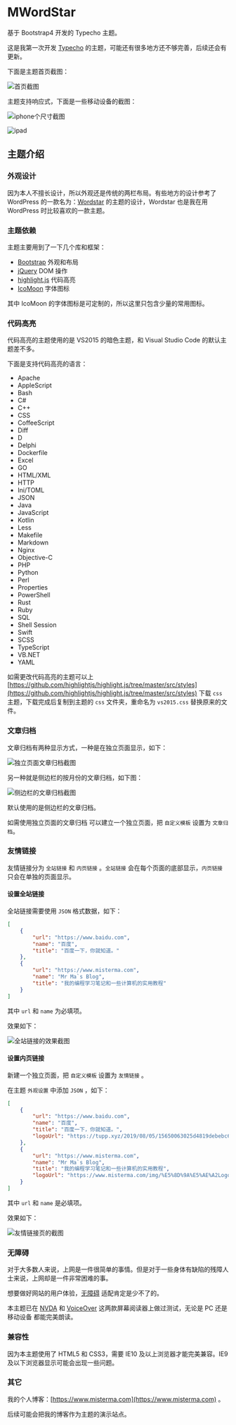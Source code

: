# MWordStar
基于 Bootstrap4 开发的 Typecho 主题。

这是我第一次开发 [Typecho](http://typecho.org/) 的主题，可能还有很多地方还不够完善，后续还会有更新。

下面是主题首页截图：

![首页截图](https://tupp.xyz/2019/08/05/15650002795d48025799710.jpeg)

主题支持响应式，下面是一些移动设备的截图：

![iphone个尺寸截图](https://tupp.xyz/2019/08/05/15649999615d480119b1881.png)

![ipad](https://tupp.xyz/2019/08/05/15650005205d4803487085d.jpeg)

## 主题介绍

### 外观设计

因为本人不擅长设计，所以外观还是传统的两栏布局。有些地方的设计参考了 WordPress 的一款名为：[Wordstar](https://wordpress.org/themes/wordstar/) 的主题的设计，Wordstar 也是我在用 WordPress 时比较喜欢的一款主题。

### 主题依赖

主题主要用到了一下几个库和框架：

* [Bootstrap](https://getbootstrap.com/)  外观和布局
* [jQuery](https://jquery.com/)  DOM 操作
* [highlight.js](https://highlightjs.org/)  代码高亮
* [IcoMoon](https://icomoon.io/)  字体图标

其中 IcoMoon 的字体图标是可定制的，所以这里只包含少量的常用图标。

### 代码高亮

代码高亮的主题使用的是 VS2015 的暗色主题，和 Visual Studio Code 的默认主题差不多。

下面是支持代码高亮的语言：

* Apache
* AppleScript
* Bash
* C#
* C++
* CSS
* CoffeeScript
* Diff
* D
* Delphi
* Dockerfile
* Excel
* GO
* HTML/XML
* HTTP
* Ini/TOML
* JSON
*  Java
* JavaScript
* Kotlin
* Less
* Makefile
* Markdown
* Nginx
* Objective-C
* PHP
* Python
* Perl
* Properties
* PowerShell
* Rust
* Ruby
* SQL
* Shell Session
* Swift
* SCSS
* TypeScript
* VB.NET
* YAML

如需更改代码高亮的主题可以上 [https://github.com/highlightjs/highlight.js/tree/master/src/styles](https://github.com/highlightjs/highlight.js/tree/master/src/styles) 下载 `css` 主题，下载完成后复制到主题的 `css` 文件夹，重命名为 `vs2015.css` 替换原来的文件。

### 文章归档

文章归档有两种显示方式，一种是在独立页面显示，如下：

![独立页面文章归档截图](https://tupp.xyz/2019/08/05/15650045345d4812f6e3bb3.jpeg)

另一种就是侧边栏的按月份的文章归档，如下图：

![侧边栏的文章归档截图](https://tupp.xyz/2019/08/05/15650046715d48137f00ae9.jpeg)

默认使用的是侧边栏的文章归档。

如需使用独立页面的文章归档 可以建立一个独立页面，把 `自定义模板` 设置为 `文章归档`。

### 友情链接

友情链接分为 `全站链接` 和 `内页链接` 。`全站链接` 会在每个页面的底部显示，`内页链接` 只会在单独的页面显示。

#### 设置全站链接

全站链接需要使用 `JSON` 格式数据，如下：

```json
[
    {
        "url": "https://www.baidu.com",
        "name": "百度",
        "title": "百度一下，你就知道。"
    },
    {
        "url": "https://www.misterma.com",
        "name": "Mr Ma`s Blog",
        "title": "我的编程学习笔记和一些计算机的实用教程"
    }
]
```

其中 `url` 和 `name` 为必填项。

效果如下：

![全站链接的效果截图](https://tupp.xyz/2019/08/05/15650059295d48186900fa6.jpeg)

#### 设置内页链接

新建一个独立页面，把 `自定义模板` 设置为 `友情链接` 。

在主题 `外观设置` 中添加 `JSON` ，如下：

```json
[
    {
        "url": "https://www.baidu.com",
        "name": "百度",
        "title": "百度一下，你就知道。",
        "logoUrl": "https://tupp.xyz/2019/08/05/15650063025d4819debebc6.jpg"
    },
    {
        "url": "https://www.misterma.com",
        "name": "Mr Ma`s Blog",
        "title": "我的编程学习笔记和一些计算机的实用教程",
        "logoUrl": "https://www.misterma.com/img/%E5%8D%9A%E5%AE%A2Logo.png"
    }
]
```

其中 `url` 和 `name` 是必填项。

效果如下：

![友情链接页的截图](https://tupp.xyz/2019/08/05/15650066115d481b134425e.jpeg)

### 无障碍

对于大多数人来说，上网是一件很简单的事情。但是对于一些身体有缺陷的残障人士来说，上网却是一件非常困难的事。

想要做好网站的用户体验，[无障碍](https://www.misterma.com/archives/264/) 适配肯定是少不了的。

本主题已在 [NVDA](http://www.nvda-project.org/) 和 [VoiceOver](https://www.apple.com/cn/accessibility/iphone/vision/) 这两款屏幕阅读器上做过测试，无论是 PC 还是 移动设备 都能完美朗读。

### 兼容性

因为本主题使用了 HTML5 和 CSS3，需要 IE10 及以上浏览器才能完美兼容。IE9 及以下浏览器显示可能会出现一些问题。

### 其它

我的个人博客：[https://www.misterma.com](https://www.misterma.com) 。

后续可能会把我的博客作为主题的演示站点。